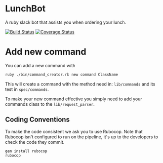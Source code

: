 # LunchBot
A ruby slack bot that assists you when ordering your lunch.

[![Build Status](https://travis-ci.org/fabientownsend/lunchbot.svg?branch=master)](https://travis-ci.org/fabientownsend/lunchbot)
[![Coverage Status](https://coveralls.io/repos/github/willcurry/LunchBot/badge.svg?branch=master)](https://coveralls.io/github/willcurry/LunchBot?branch=master)

# Add new command
You can add a new command with
``` bash
ruby ./bin/command_creator.rb new command ClassName
```

This will create a command with the method need in: `lib/commands` and its test in `spec/commands`.

To make your new command effective you simply need to add your commands class to the `lib/request_parser`.

## Coding Conventions
To make the code consistent we ask you to use Rubocop.
Note that Rubocop isn't configured to run on the pipeline, it's up to the
developers to check the code they commit.

``` bash
gem install rubocop
rubocop
```
